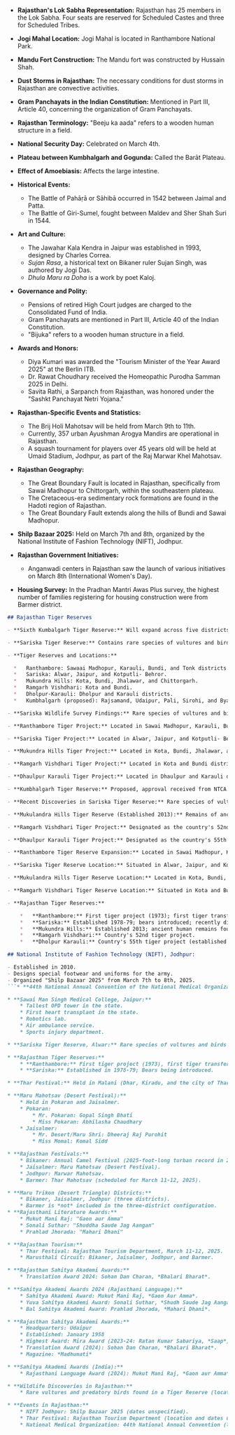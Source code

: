 *   **Rajasthan's Lok Sabha Representation:** Rajasthan has 25 members in the Lok Sabha. Four seats are reserved for Scheduled Castes and three for Scheduled Tribes.

*   **Jogi Mahal Location:** Jogi Mahal is located in Ranthambore National Park.

*   **Mandu Fort Construction:** The Mandu fort was constructed by Hussain Shah.

*   **Dust Storms in Rajasthan:** The necessary conditions for dust storms in Rajasthan are convective activities.

*   **Gram Panchayats in the Indian Constitution:** Mentioned in Part III, Article 40, concerning the organization of Gram Panchayats.

*   **Rajasthan Terminology:** "Beeju ka aada" refers to a wooden human structure in a field.

*   **National Security Day:** Celebrated on March 4th.

*   **Plateau between Kumbhalgarh and Gogunda:** Called the Barāt Plateau.

*   **Effect of Amoebiasis:** Affects the large intestine.

*   **Historical Events:**
    *   The Battle of Pahāṛā or Sāhibā occurred in 1542 between Jaimal and Patta.
    *   The Battle of Giri-Sumel, fought between Maldev and Sher Shah Suri in 1544.

*   **Art and Culture:**
    *   The Jawahar Kala Kendra in Jaipur was established in 1993, designed by Charles Correa.
    *   *Sujan Rasa*, a historical text on Bikaner ruler Sujan Singh, was authored by Jogi Das.
    *   *Dhula Maru ra Doha* is a work by poet Kaloj.

*   **Governance and Polity:**
    *   Pensions of retired High Court judges are charged to the Consolidated Fund of India.
    *   Gram Panchayats are mentioned in Part III, Article 40 of the Indian Constitution.
    *   "Bijuka" refers to a wooden human structure in a field.

*   **Awards and Honors:**
    *   Diya Kumari was awarded the "Tourism Minister of the Year Award 2025" at the Berlin ITB.
    *   Dr. Rawat Choudhary received the Homeopathic Purodha Samman 2025 in Delhi.
    *   Savita Rathi, a Sarpanch from Rajasthan, was honored under the "Sashkt Panchayat Netri Yojana."

*   **Rajasthan-Specific Events and Statistics:**
    *   The Brij Holi Mahotsav will be held from March 9th to 11th.
    *   Currently, 357 urban Ayushman Arogya Mandirs are operational in Rajasthan.
    *   A squash tournament for players over 45 years old will be held at Umaid Stadium, Jodhpur, as part of the Raj Marwar Khel Mahotsav.

*   **Rajasthan Geography:**
    *   The Great Boundary Fault is located in Rajasthan, specifically from Sawai Madhopur to Chittorgarh, within the southeastern plateau.
    *   The Cretaceous-era sedimentary rock formations are found in the Hadoti region of Rajasthan.
    *   The Great Boundary Fault extends along the hills of Bundi and Sawai Madhopur.

*   **Shilp Bazaar 2025:** Held on March 7th and 8th, organized by the National Institute of Fashion Technology (NIFT), Jodhpur.

*   **Rajasthan Government Initiatives:**
    *   Anganwadi centers in Rajasthan saw the launch of various initiatives on March 8th (International Women's Day).

*   **Housing Survey:** In the Pradhan Mantri Awas Plus survey, the highest number of families registering for housing construction were from Barmer district.
```markdown
## Rajasthan Tiger Reserves

- **Sixth Kumbalgarh Tiger Reserve:** Will expand across five districts: Rajsamand, Udaipur, Pali, Sirohi, and B्यावर.

- **Sariska Tiger Reserve:** Contains rare species of vultures and birds.

- **Tiger Reserves and Locations:**

  *   Ranthambore: Sawaai Madhopur, Karauli, Bundi, and Tonk districts.
  *   Sariska: Alwar, Jaipur, and Kotputli- Behror.
  *   Mukundra Hills: Kota, Bundi, Jhalawar, and Chittorgarh.
  *   Ramgarh Vishdhari: Kota and Bundi.
  *   Dholpur-Karauli: Dholpur and Karauli districts.
  *   Kumbhalgarh (proposed): Rajsamand, Udaipur, Pali, Sirohi, and Byawer districts. Approval received from NTCA.

- **Sariska Wildlife Survey Findings:** Rare species of vultures and birds of prey were found. An Indian Scops Owl, a vulture, and an eagle were sighted.

- **Ranthambore Tiger Project:** Located in Sawai Madhopur, Karauli, Bundi, and Tonk districts.

- **Sariska Tiger Project:** Located in Alwar, Jaipur, and Kotputli- Behror.

- **Mukundra Hills Tiger Project:** Located in Kota, Bundi, Jhalawar, and Chittorgarh districts.

- **Ramgarh Vishdhari Tiger Project:** Located in Kota and Bundi districts.

- **Dhaulpur Karauli Tiger Project:** Located in Dhaulpur and Karauli districts.

- **Kumbhalgarh Tiger Reserve:** Proposed, approval received from NTCA.

- **Recent Discoveries in Sariska Tiger Reserve:** Rare species of vultures and predatory birds found.

- **Mukulandra Hills Tiger Reserve (Established 2013):** Remains of ancient humans discovered. Enclosures are being built for tigers' prey.

- **Ramgarh Vishdhari Tiger Project:** Designated as the country's 52nd tiger project.

- **Dhaulpur Karauli Tiger Project:** Designated as the country's 55th tiger project (established in 2022/2023).

- **Ranthambore Tiger Reserve Expansion:** Located in Sawai Madhopur, Karauli, Bundi, and Tonk districts.

- **Sariska Tiger Reserve Location:** Situated in Alwar, Jaipur, and Kotputli-Bahror districts.

- **Mukulandra Hills Tiger Reserve Location:** Located in Kota, Bundi, Jhalawar, and Chittorgarh districts.

- **Ramgarh Vishdhari Tiger Reserve Location:** Situated in Kota and Bundi districts.

- **Rajasthan Tiger Reserves:**

    *   **Ranthambore:** First tiger project (1973); first tiger transfer from Ranthambore to Sariska; highest tiger population in Rajasthan; "Land of Tigers"; anti-poaching program implemented. Tigers transferred: Sultan (male) and Babli (female).
    *   **Sariska:** Established 1978-79; bears introduced; recently discovered rare species of vultures and predatory birds.
    *   **Mukundra Hills:** Established 2013; ancient human remains found; enclosures built for tiger prey.
    *   **Ramgarh Vishdhari:** Country's 52nd tiger project.
    *   **Dholpur Karauli:** Country's 55th tiger project (established 2022/2023).

## National Institute of Fashion Technology (NIFT), Jodhpur:

- Established in 2010.
- Designs special footwear and uniforms for the army.
- Organized "Shilp Bazaar 2025" from March 7th to 8th, 2025.
```* **44th National Annual Convention of the National Medical Organization:** Held in Udaipur at Ravindranath Tagore Medical College.

* **Sawai Man Singh Medical College, Jaipur:**
    * Tallest OPD tower in the state.
    * First heart transplant in the state.
    * Robotics lab.
    * Air ambulance service.
    * Sports injury department.

* **Sariska Tiger Reserve, Alwar:** Rare species of vultures and birds of prey sighted.

* **Rajasthan Tiger Reserves:**
    * **Ranthambore:** First tiger project (1973), first tiger transfer (to Sariska); highest tiger population; "Land of Tigers"; Anti-poaching program; Sultan and Babli (tigers transferred to Sariska).
    * **Sariska:** Established in 1978-79; Bears being introduced.

* **Thar Festival:** Held in Malani (Dhar, Kiradu, and the city of Thar). Scheduled for March 11-12, 2025.

* **Maru Mahotsav (Desert Festival):**
    * Held in Pokaran and Jaisalmer.
    * Pokaran:
        * Mr. Pokaran: Gopal Singh Bhati
        * Miss Pokaran: Abhilasha Chaudhary
    * Jaisalmer:
        * Mr. Desert/Maru Shri: Dheeraj Raj Purohit
        * Miss Momal: Komal Sidd

* **Rajasthan Festivals:**
    * Bikaner: Annual Camel Festival (2025-foot-long turban record in 2025).
    * Jaisalmer: Maru Mahotsav (Desert Festival).
    * Jodhpur: Marwar Mahotsav.
    * Barmer: Thar Mahotsav (scheduled for March 11-12, 2025).

* **Maru Trikon (Desert Triangle) Districts:**
    * Bikaner, Jaisalmer, Jodhpur (three districts).
    * Barmer is *not* included in the three-district configuration.
* **Rajasthani Literature Awards:**
    * Mukut Mani Raj: "Gaon aur Amma"
    * Sonali Suthar: "Shuddha Saude Jag Aangan"
    * Prahlad Jhorada: "Mahari Dhani"

* **Rajasthan Tourism:**
    * Thar Festival: Rajasthan Tourism Department, March 11-12, 2025.
    * Marusthali Circuit: Bikaner, Jaisalmer, Jodhpur, and Barmer.

* **Rajasthan Sahitya Akademi Awards:**
    * Translation Award 2024: Sohan Dan Charan, *Bhalari Bharat*.

* **Sahitya Akademi Awards 2024 (Rajasthani Language):**
    * Sahitya Akademi Award: Mukut Mani Raj, *Gaon Aur Amma*.
    * Yuva Sahitya Akademi Award: Sonali Suthar, *Shudh Saude Jag Aangan*.
    * Bal Sahitya Akademi Award: Prahlad Jhorada, *Mahari Dhani*.

* **Rajasthan Sahitya Akademi Awards:**
    * Headquarters: Udaipur
    * Established: January 1958
    * Highest Award: Mira Award (2023-24: Ratan Kumar Sabariya, *Saap*)
    * Translation Award (2024): Sohan Dan Charan, *Bhalari Bharat*.
    * Magazine: *Madhumati*

* **Sahitya Akademi Awards (India):**
    * Rajasthani Language Award (2024): Mukut Mani Raj, *Gaon aur Amma*.

* **Wildlife Discoveries in Rajasthan:**
    * Rare vultures and predatory birds found in a Tiger Reserve (location unspecified).

* **Events in Rajasthan:**
    * NIFT Jodhpur: Shilp Bazaar 2025 (dates unspecified).
    * Thar Festival: Rajasthan Tourism Department (location and dates unspecified).
    * National Medical Organization: 44th National Annual Convention (location unspecified).

